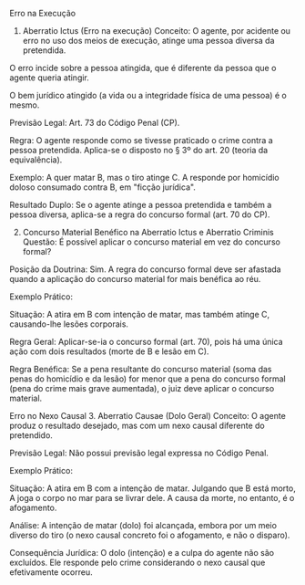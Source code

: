 Erro na Execução
1. Aberratio Ictus (Erro na execução)
Conceito: O agente, por acidente ou erro no uso dos meios de execução, atinge uma pessoa diversa da pretendida.

O erro incide sobre a pessoa atingida, que é diferente da pessoa que o agente queria atingir.

O bem jurídico atingido (a vida ou a integridade física de uma pessoa) é o mesmo.

Previsão Legal: Art. 73 do Código Penal (CP).

Regra: O agente responde como se tivesse praticado o crime contra a pessoa pretendida. Aplica-se o disposto no § 3º do art. 20 (teoria da equivalência).

Exemplo: A quer matar B, mas o tiro atinge C. A responde por homicídio doloso consumado contra B, em "ficção jurídica".

Resultado Duplo: Se o agente atinge a pessoa pretendida e também a pessoa diversa, aplica-se a regra do concurso formal (art. 70 do CP).

2. Concurso Material Benéfico na Aberratio Ictus e Aberratio Criminis
Questão: É possível aplicar o concurso material em vez do concurso formal?

Posição da Doutrina: Sim. A regra do concurso formal deve ser afastada quando a aplicação do concurso material for mais benéfica ao réu.

Exemplo Prático:

Situação: A atira em B com intenção de matar, mas também atinge C, causando-lhe lesões corporais.

Regra Geral: Aplicar-se-ia o concurso formal (art. 70), pois há uma única ação com dois resultados (morte de B e lesão em C).

Regra Benéfica: Se a pena resultante do concurso material (soma das penas do homicídio e da lesão) for menor que a pena do concurso formal (pena do crime mais grave aumentada), o juiz deve aplicar o concurso material.

Erro no Nexo Causal
3. Aberratio Causae (Dolo Geral)
Conceito: O agente produz o resultado desejado, mas com um nexo causal diferente do pretendido.

Previsão Legal: Não possui previsão legal expressa no Código Penal.

Exemplo Prático:

Situação: A atira em B com a intenção de matar. Julgando que B está morto, A joga o corpo no mar para se livrar dele. A causa da morte, no entanto, é o afogamento.

Análise: A intenção de matar (dolo) foi alcançada, embora por um meio diverso do tiro (o nexo causal concreto foi o afogamento, e não o disparo).

Consequência Jurídica: O dolo (intenção) e a culpa do agente não são excluídos. Ele responde pelo crime considerando o nexo causal que efetivamente ocorreu.








